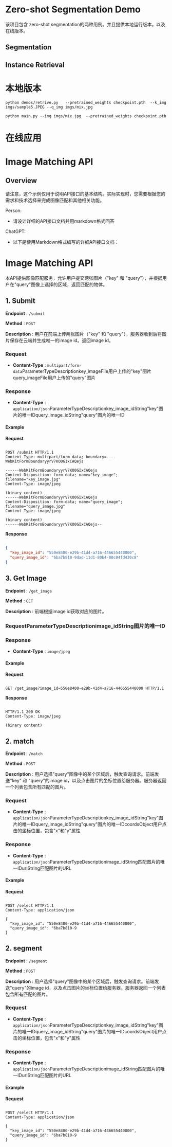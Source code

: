 # Zero-shot Segmentation Demo

该项目包含 zero-shot segmentation的两种用例。并且提供本地运行版本，以及在线版本。

## Segmentation

## Instance Retrieval


# 本地版本

```python demos/retrive.py   --pretrained_weights checkpoint.pth  --k_img imgs/sample5.JPEG --q_img imgs/mix.jpg```

```python main.py --img imgs/mix.jpg  --pretrained_weights checkpoint.pth```

# 在线应用
# Image Matching API
## Overview
请注意，这个示例仅用于说明API接口的基本结构。实际实现时，您需要根据您的需求和技术选择来完成图像匹配和其他相关功能。

Person: 
- 请设计详细的API接口文档并用markdown格式回答

ChatGPT: 
- 以下是使用Markdown格式编写的详细API接口文档：
# Image Matching API

本API提供图像匹配服务，允许用户提交两张图片（"key" 和 "query"），并根据用户在"query"图像上选择的区域，返回匹配的物体。
## 1. Submit

**Endpoint** : `/submit`

**Method** : `POST`

**Description** : 用户在前端上传两张图片（"key" 和 "query"），服务器收到后将图片保存在云端并生成唯一的image id。返回image id。
### Request 
- **Content-Type** : `multipart/form-data`ParameterTypeDescriptionkey_imageFile用户上传的"key"图片query_imageFile用户上传的"query"图片
### Response 
- **Content-Type** : `application/json`ParameterTypeDescriptionkey_image_idString"key"图片的唯一IDquery_image_idString"query"图片的唯一ID
#### Example

**Request** 

```http

POST /submit HTTP/1.1
Content-Type: multipart/form-data; boundary=----WebKitFormBoundaryyrV7KO0GIxCAQejs

------WebKitFormBoundaryyrV7KO0GIxCAQejs
Content-Disposition: form-data; name="key_image"; filename="key_image.jpg"
Content-Type: image/jpeg

(binary content)
------WebKitFormBoundaryyrV7KO0GIxCAQejs
Content-Disposition: form-data; name="query_image"; filename="query_image.jpg"
Content-Type: image/jpeg

(binary content)
------WebKitFormBoundaryyrV7KO0GIxCAQejs--
```



**Response** 

```json

{
  "key_image_id": "550e8400-e29b-41d4-a716-446655440000",
  "query_image_id": "6ba7b810-9dad-11d1-80b4-00c04fd430c8"
}
```

## 3. Get Image

**Endpoint** : `/get_image`

**Method** : `GET`

**Description** : 前端根据image id获取对应的图片。
### RequestParameterTypeDescriptionimage_idString图片的唯一ID
### Response 
- **Content-Type** : `image/jpeg`
#### Example

**Request** 

```http

GET /get_image?image_id=550e8400-e29b-41d4-a716-446655440000 HTTP/1.1
```



**Response** 

```http

HTTP/1.1 200 OK
Content-Type: image/jpeg

(binary content)
```

## 2. match

**Endpoint** : `/match`

**Method** : `POST`

**Description** : 用户选择"query"图像中的某个区域后，触发查询请求。前端发送"key" 和 "query"的image id，以及点击图片的坐标位置给服务器。服务器返回一个列表包含所有匹配的图片。
### Request 
- **Content-Type** : `application/json`ParameterTypeDescriptionkey_image_idString"key"图片的唯一IDquery_image_idString"query"图片的唯一IDcoordsObject用户点击的坐标位置，包含"x"和"y"属性
### Response 
- **Content-Type** : `application/json`ParameterTypeDescriptionimage_idString匹配图片的唯一IDurlString匹配图片的URL
#### Example

**Request** 

```http

POST /select HTTP/1.1
Content-Type: application/json

{
  "key_image_id": "550e8400-e29b-41d4-a716-446655440000",
  "query_image_id": "6ba7b810-9
}
```

## 2. segment

**Endpoint** : `/segment`

**Method** : `POST`

**Description** : 用户选择"query"图像中的某个区域后，触发查询请求。前端发送"query"的image id，以及点击图片的坐标位置给服务器。服务器返回一个列表包含所有匹配的图片。
### Request 
- **Content-Type** : `application/json`ParameterTypeDescriptionkey_image_idString"key"图片的唯一IDquery_image_idString"query"图片的唯一IDcoordsObject用户点击的坐标位置，包含"x"和"y"属性
### Response 
- **Content-Type** : `application/json`ParameterTypeDescriptionimage_idString匹配图片的唯一IDurlString匹配图片的URL
#### Example

**Request** 

```http

POST /select HTTP/1.1
Content-Type: application/json

{
  "key_image_id": "550e8400-e29b-41d4-a716-446655440000",
  "query_image_id": "6ba7b810-9
}
```